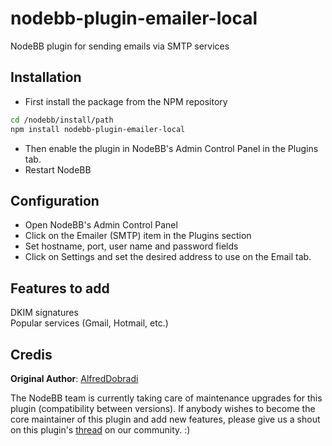 nodebb-plugin-emailer-local
===========================

NodeBB plugin for sending emails via SMTP services

Installation
---

* First install the package from the NPM repository

``` bash
cd /nodebb/install/path
npm install nodebb-plugin-emailer-local
```

* Then enable the plugin in NodeBB's Admin Control Panel in the Plugins tab.
* Restart NodeBB

Configuration
---

* Open NodeBB's Admin Control Panel
* Click on the Emailer (SMTP) item in the Plugins section
* Set hostname, port, user name and password fields
* Click on Settings and set the desired address to use on the Email tab.

Features to add
---

DKIM signatures  
Popular services (Gmail, Hotmail, etc.)

Credis
---

**Original Author**: [AlfredDobradi](https://github.com/AlfredDobradi)

The NodeBB team is currently taking care of maintenance upgrades for this plugin (compatibility between versions). If anybody wishes to become the core maintainer of this plugin and add new features, please give us a shout on this plugin's [thread](https://community.nodebb.org/topic/496/-nodebb-plugin-emailer-local-local-email-plugin) on our community. :)
